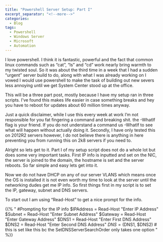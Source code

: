 ```yaml
---
title: "Powershell Server Setup: Part I"
excerpt_separator: "<!--more-->"
categories:
  - Blog
tags:
  - Powershell
  - Windows Server
  - Microsoft
  - Automation
---
```


I love powershell. I think it is fantastic, powerful and the fact that common linux commands such as “cat”, “ls” and “cd” work nearly bring warmth to my twisted soul. So it was about the third time in a week that I had a sudden “urgent” server build to do, along with what I was already working on I vowed I would use powershell to make the task of building out new severs less annoying until we get System Center stood up at the office.

This will be a three part post, mostly because I have my setup ran in three scripts. I’ve found this makes life easier in case something breaks and hey you have to reboot for updates about 60 million times anyway.

Just a quick disclaimer, while I use this every week at work I’m not responsible for you fat fingering a command and breaking shit. the -WhatIf flag is your friend. If you do not understand a command us -WhatIf to see what will happen without actually doing it. Secondly, I have only tested this on 2012R2 servers however, I do not believe there is anything in here preventing you from running this on 2k8 servers if you need to.

<!--more-->

Alright so lets get to it. Part I of my setup script does not do a whole lot but does some very important tasks. First IP info is inputted and set on the NIC, the server is joined to the domain, the hostname is set and the server reboots. So far simple and easy lets get into it.

Now we do not have DHCP on any of our server VLANS which means once the OS is installed it is not even worth my time to look at the server until the networking dudes get me IP info. So first things first in my script is to set the IP, gateway, subnet and DNS servers.

To start out I am using “Read-Host” to get a nice prompt for the info.

{{% "
    #Prompting for the IP info
$IPAddress = Read-Host "Enter IP Address"
$Subnet = Read-Host "Enter Subnet Address"
$Gateway = Read-Host "Enter Gateway Address"
$DNS1 = Read-Host "Enter First DNS Address"
$DNS2 = Read-Host "Enter Second DNS Address"
$DNS = ($DNS1, $DNS2) # this is set like this bc the SetDNSServerSearchOrder only takes one option "
%}}